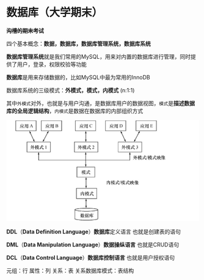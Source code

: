 # 数据库（大学期末）

**~~沟槽的期末考试~~**

四个基本概念：**数据，数据库，数据库管理系统，数据库系统**

**数据库管理系统**就是我们常用的MySQL，用来对内置的数据库进行管理，同时提供了用户，登录，权限校验等功能

**数据库**是用来存储数据的，比如MySQL中最为常用的InnoDB

数据库系统的三级模式：**外模式，模式，内模式** (n:1:1)

其中`外模式`对外，也就是与用户沟通，是数据库用户的数据视图，`模式`是**描述数据库的全局逻辑结构**，`内模式`是数据在数据库的内部组织方式


![image.png](https://raw.githubusercontent.com/CoteNite/Blog_img/master/blogImg/20250611011307.png)

**DDL**（**Data Definition Language**）**数据库**定义语言 也就是创建表的语句

**DML**（**Data Manipulation Language**）**数据操纵语言** 也就是CRUD语句

**DCL**（**Data Control Language**）**数据库控制语言**  也就是用户授权语句

元组：行  属性：列  关系：表  关系数据库模式：表结构


